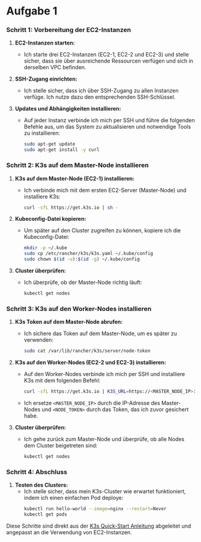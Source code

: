 # Aufgabe 1
### Schritt 1: Vorbereitung der EC2-Instanzen

1. **EC2-Instanzen starten:**
   - Ich starte drei EC2-Instanzen (EC2-1, EC2-2 und EC2-3) und stelle sicher, dass sie über ausreichende Ressourcen verfügen und sich in derselben VPC befinden.

2. **SSH-Zugang einrichten:**
   - Ich stelle sicher, dass ich über SSH-Zugang zu allen Instanzen verfüge. Ich nutze dazu den entsprechenden SSH-Schlüssel.

3. **Updates und Abhängigkeiten installieren:**
   - Auf jeder Instanz verbinde ich mich per SSH und führe die folgenden Befehle aus, um das System zu aktualisieren und notwendige Tools zu installieren:
     ```bash
     sudo apt-get update
     sudo apt-get install -y curl
     ```

### Schritt 2: K3s auf dem Master-Node installieren

1. **K3s auf dem Master-Node (EC2-1) installieren:**
   - Ich verbinde mich mit dem ersten EC2-Server (Master-Node) und installiere K3s:
     ```bash
     curl -sfL https://get.k3s.io | sh -
     ```

2. **Kubeconfig-Datei kopieren:**
   - Um später auf den Cluster zugreifen zu können, kopiere ich die Kubeconfig-Datei:
     ```bash
     mkdir -p ~/.kube
     sudo cp /etc/rancher/k3s/k3s.yaml ~/.kube/config
     sudo chown $(id -u):$(id -g) ~/.kube/config
     ```

3. **Cluster überprüfen:**
   - Ich überprüfe, ob der Master-Node richtig läuft:
     ```bash
     kubectl get nodes
     ```

### Schritt 3: K3s auf den Worker-Nodes installieren

1. **K3s Token auf dem Master-Node abrufen:**
   - Ich sichere das Token auf dem Master-Node, um es später zu verwenden:
     ```bash
     sudo cat /var/lib/rancher/k3s/server/node-token
     ```

2. **K3s auf den Worker-Nodes (EC2-2 und EC2-3) installieren:**
   - Auf den Worker-Nodes verbinde ich mich per SSH und installiere K3s mit dem folgenden Befehl:
     ```bash
     curl -sfL https://get.k3s.io | K3S_URL=https://<MASTER_NODE_IP>:6443 K3S_TOKEN=<NODE_TOKEN> sh -
     ```
   - Ich ersetze `<MASTER_NODE_IP>` durch die IP-Adresse des Master-Nodes und `<NODE_TOKEN>` durch das Token, das ich zuvor gesichert habe.

3. **Cluster überprüfen:**
   - Ich gehe zurück zum Master-Node und überprüfe, ob alle Nodes dem Cluster beigetreten sind:
     ```bash
     kubectl get nodes
     ```

### Schritt 4: Abschluss

1. **Testen des Clusters:**
   - Ich stelle sicher, dass mein K3s-Cluster wie erwartet funktioniert, indem ich einen einfachen Pod deploye:
     ```bash
     kubectl run hello-world --image=nginx --restart=Never
     kubectl get pods
     ```

Diese Schritte sind direkt aus der [K3s Quick-Start Anleitung](https://docs.k3s.io/quick-start) abgeleitet und angepasst an die Verwendung von EC2-Instanzen.